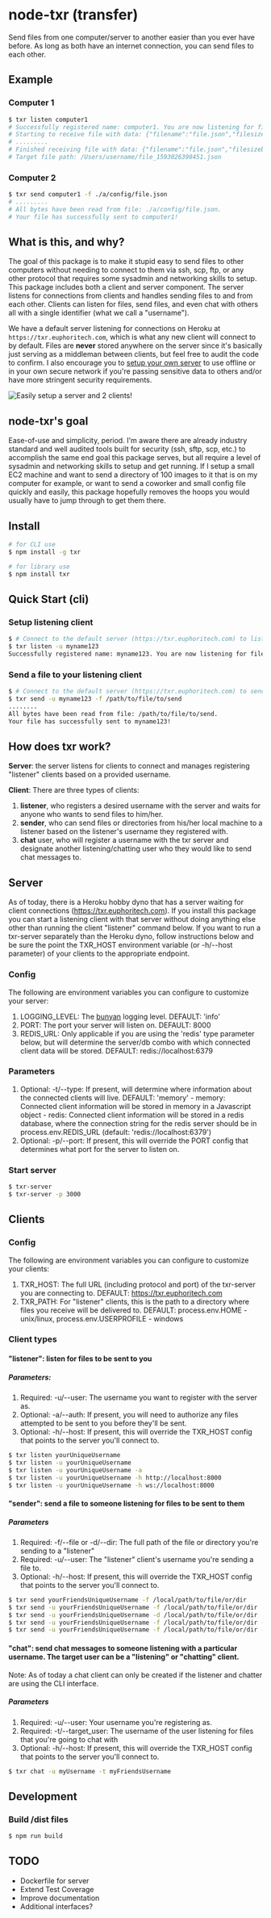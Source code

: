 # node-txr (transfer)

Send files from one computer/server to another easier than you ever have before. As long as both have an internet connection, you can send files to each other.

## Example

### Computer 1

```sh
$ txr listen computer1
# Successfully registered name: computer1. You are now listening for files.
# Starting to receive file with data: {"filename":"file.json","filesizebytes":2048}
# .........
# Finished receiving file with data: {"filename":"file.json","filesizebytes":2048}
# Target file path: /Users/username/file_1593026398451.json
```

### Computer 2

```sh
$ txr send computer1 -f ./a/config/file.json
# .........
# All bytes have been read from file: ./a/config/file.json.
# Your file has successfully sent to computer1!
```

## What is this, and why?

The goal of this package is to make it stupid easy to send files to other computers without needing to connect to them via ssh, scp, ftp, or any other protocol that requires some sysadmin and networking skills to setup. This package includes both a client and server component. The server listens for connections from clients and handles sending files to and from each other. Clients can listen for files, send files, and even chat with others all with a single identifier (what we call a "username").

We have a default server listening for connections on Heroku at `https://txr.euphoritech.com`, which is what any new client will connect to by default. Files are **never** stored anywhere on the server since it's basically just serving as a middleman between clients, but feel free to audit the code to confirm. I also encourage you to [setup your own server](#server) to use offline or in your own secure network if you're passing sensitive data to others and/or have more stringent security requirements.

![Easily setup a server and 2 clients!](https://user-images.githubusercontent.com/13718950/32149608-89e29732-bcdd-11e7-96cf-ee9fbb1aeca8.gif)

## node-txr's goal

Ease-of-use and simplicity, period. I'm aware there are already industry standard and well audited tools built for security (ssh, sftp, scp, etc.) to accomplish the same end goal this package serves, but all require a level of sysadmin and networking skills to setup and get running. If I setup a small EC2 machine and want to send a directory of 100 images to it that is on my computer for example, or want to send a coworker and small config file quickly and easily, this package hopefully removes the hoops you would usually have to jump through to get them there.

## Install

```bash
# for CLI use
$ npm install -g txr

# for library use
$ npm install txr
```

## Quick Start (cli)

### Setup listening client

```bash
$ # Connect to the default server (https://txr.euphoritech.com) to listen for files sent to your username
$ txr listen -u myname123
Successfully registered name: myname123. You are now listening for files.
```

### Send a file to your listening client

```bash
$ # Connect to the default server (https://txr.euphoritech.com) to send the specified file to your listening client
$ txr send -u myname123 -f /path/to/file/to/send
........
All bytes have been read from file: /path/to/file/to/send.
Your file has successfully sent to myname123!
```

## How does txr work?

**Server**: the server listens for clients to connect and manages registering
"listener" clients based on a provided username.

**Client**: There are three types of clients:

1. **listener**, who registers a desired username with the server and waits
   for anyone who wants to send files to him/her.
2. **sender**, who can send files or directories from his/her local machine
   to a listener based on the listener's username they registered with.
3. **chat** user, who will register a username with the txr server and
   designate another listening/chatting user who they would like to send chat messages to.

## Server

As of today, there is a Heroku hobby dyno that has a server waiting for
client connections (https://txr.euphoritech.com). If you install this
package you can start a listening client with that server without doing
anything else other than running the client "listener" command below.
If you want to run a txr-server separately than the Heroku dyno,
follow instructions below and be sure the point the TXR_HOST environment
variable (or -h/--host parameter) of your clients to the appropriate endpoint.

### Config

The following are environment variables you can configure to
customize your server:

1. LOGGING_LEVEL: The [bunyan](https://github.com/trentm/node-bunyan) logging level. DEFAULT: 'info'
2. PORT: The port your server will listen on. DEFAULT: 8000
3. REDIS_URL: Only applicable if you are using the 'redis' type parameter below, but will
   determine the server/db combo with which connected client data will be stored.
   DEFAULT: redis://localhost:6379

### Parameters

1. Optional: -t/--type: If present, will determine where information about the connected
   clients will live. DEFAULT: 'memory' - memory: Connected client information will be stored in memory in a Javascript object - redis: Connected client information will be stored in a redis database, where the
   connection string for the redis server should be in process.env.REDIS_URL (default: 'redis://localhost:6379')
2. Optional: -p/--port: If present, this will override the PORT config
   that determines what port for the server to listen on.

### Start server

```bash
$ txr-server
$ txr-server -p 3000
```

## Clients

### Config

The following are environment variables you can configure to
customize your clients:

1. TXR_HOST: The full URL (including protocol and port) of the txr-server
   you are connecting to. DEFAULT: https://txr.euphoritech.com
2. TXR_PATH: For "listener" clients, this is the path to a directory
   where files you receive will be delivered to.
   DEFAULT: process.env.HOME - unix/linux, process.env.USERPROFILE - windows

### Client types

#### "listener": listen for files to be sent to you

##### Parameters:

1. Required: -u/--user: The username you want to register with the server as.
2. Optional: -a/--auth: If present, you will need to authorize any files
   attempted to be sent to you before they'll be sent.
3. Optional: -h/--host: If present, this will override the TXR_HOST config
   that points to the server you'll connect to.

```bash
$ txr listen yourUniqueUsername
$ txr listen -u yourUniqueUsername
$ txr listen -u yourUniqueUsername -a
$ txr listen -u yourUniqueUsername -h http://localhost:8000
$ txr listen -u yourUniqueUsername -h ws://localhost:8000
```

#### "sender": send a file to someone listening for files to be sent to them

##### Parameters

1. Required: -f/--file or -d/--dir: The full path of the file or directory you're sending to a "listener"
2. Required: -u/--user: The "listener" client's username you're sending a file to.
3. Optional: -h/--host: If present, this will override the TXR_HOST config
   that points to the server you'll connect to.

```bash
$ txr send yourFriendsUniqueUsername -f /local/path/to/file/or/dir
$ txr send -u yourFriendsUniqueUsername -f /local/path/to/file/or/dir
$ txr send -u yourFriendsUniqueUsername -d /local/path/to/file/or/dir
$ txr send -u yourFriendsUniqueUsername -f /local/path/to/file/or/dir -h http://localhost:8000
$ txr send -u yourFriendsUniqueUsername -f /local/path/to/file/or/dir -h ws://localhost:8000
```

#### "chat": send chat messages to someone listening with a particular username. The target user can be a "listening" or "chatting" client.

Note: As of today a chat client can only be created if the listener and chatter
are using the CLI interface.

##### Parameters

1. Required: -u/--user: Your username you're registering as.
2. Required: -t/--target_user: The username of the user listening for files that you're going to chat with
3. Optional: -h/--host: If present, this will override the TXR_HOST config
   that points to the server you'll connect to.

```bash
$ txr chat -u myUsername -t myFriendsUsername
```

## Development

### Build /dist files

```bash
$ npm run build
```

## TODO

- Dockerfile for server
- Extend Test Coverage
- Improve documentation
- Additional interfaces?

